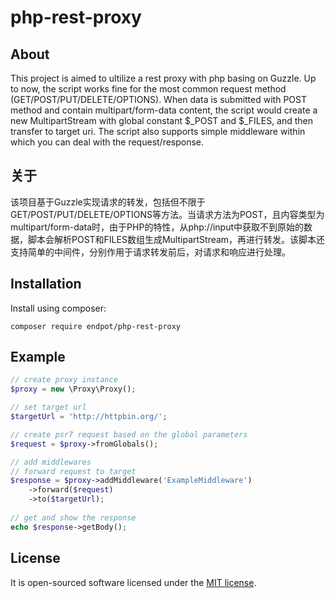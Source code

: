 # php-rest-proxy
## About
This project is aimed to ultilize a rest proxy with php basing on Guzzle. Up to now, the script works fine for the most common request method (GET/POST/PUT/DELETE/OPTIONS). When data is submitted with POST method and contain multipart/form-data content, the script would create a new MultipartStream with global constant $_POST and $_FILES, and then transfer to target uri. The script also supports simple middleware within which you can deal with the request/response.
## 关于
该项目基于Guzzle实现请求的转发，包括但不限于GET/POST/PUT/DELETE/OPTIONS等方法。当请求方法为POST，且内容类型为multipart/form-data时，由于PHP的特性，从php://input中获取不到原始的数据，脚本会解析POST和FILES数组生成MultipartStream，再进行转发。该脚本还支持简单的中间件，分别作用于请求转发前后，对请求和响应进行处理。
## Installation
Install using composer:
```
composer require endpot/php-rest-proxy
```
## Example
```php
// create proxy instance
$proxy = new \Proxy\Proxy();

// set target url
$targetUrl = 'http://httpbin.org/';

// create psr7 request based on the global parameters
$request = $proxy->fromGlobals();

// add middlewares
// forward request to target
$response = $proxy->addMiddleware('ExampleMiddleware')
    ->forward($request)
    ->to($targetUrl);
    
// get and show the response
echo $response->getBody();
```
## License
It is open-sourced software licensed under the [MIT license](http://opensource.org/licenses/MIT).
